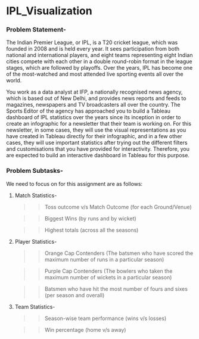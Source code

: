 # IPL_Visualization

### Problem Statement-
The Indian Premier League, or IPL, is a T20 cricket league, which was founded in 2008 and is held every year. It sees participation from both national and international players, and eight teams representing eight Indian cities compete with each other in a double round-robin format in the league stages, which are followed by playoffs. Over the years, IPL has become one of the most-watched and most attended live sporting events all over the world.

 
You work as a data analyst at IFP, a nationally recognised news agency, which is based out of New Delhi, and provides news reports and feeds to magazines, newspapers and TV broadcasters all over the country. The Sports Editor of the agency has approached you to build a Tableau dashboard of IPL statistics over the years since its inception in order to create an infographic for a newsletter that their team is working on. For this newsletter, in some cases, they will use the visual representations as you have created in Tableau directly for their infographic, and in a few other cases, they will use important statistics after trying out the different filters and customisations that you have provided for interactivity. Therefore, you are expected to build an interactive dashboard in Tableau for this purpose.

### Problem Subtasks- 
We need to focus on for this assignment are as follows:
  1. Match Statistics-
      >> Toss outcome v/s Match Outcome (for each Ground/Venue)
     
      >> Biggest Wins (by runs and by wicket)

      >> Highest totals (across all the seasons)
  
  3. Player Statistics-
      >> Orange Cap Contenders (The batsmen who have scored the maximum number of runs in a particular season)

      >> Purple Cap Contenders (The bowlers who taken the maximum number of wickets in a particular season)

      >> Batsmen who have hit the most number of fours and sixes (per season and overall)

  5. Team Statistics-
      >> Season-wise team performance (wins v/s losses)

      >> Win percentage (home v/s away)
